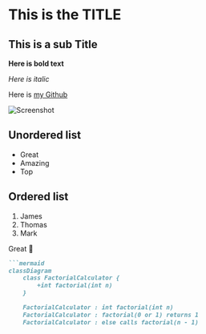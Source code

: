 # This is the TITLE
## This is a sub Title

**Here is bold text**

*Here is italic*

Here is [my Github](https://github.com/VolcanoZBS)

![Screenshot](https://docs.github.com/assets/cb-39744/mw-1440/images/help/writing/image-rendered.webp)

## Unordered list 
- Great
- Amazing 
- Top 

## Ordered list 

1. James
2. Thomas
3. Mark

Great :robot:

```markdown
```mermaid
classDiagram
    class FactorialCalculator {
        +int factorial(int n)
    }

    FactorialCalculator : int factorial(int n)
    FactorialCalculator : factorial(0 or 1) returns 1
    FactorialCalculator : else calls factorial(n - 1)

